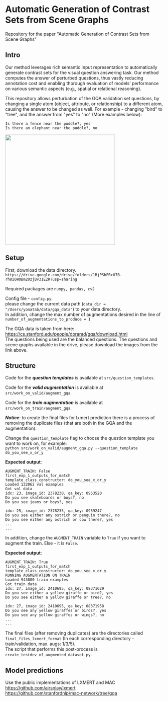 # Automatic Generation of Contrast Sets from Scene Graphs
Repository for the paper "Automatic Generation of Contrast Sets from Scene Graphs"

## Intro   

Our method leverages rich semantic input representation to automatically generate contrast sets for the visual question answering task. Our method computes the answer of perturbed questions, thus vastly reducing annotation cost and enabling thorough evaluation of models’ performance on various semantic aspects (e.g., spatial or relational reasoning).  

This repository allows perturbation of the GQA validation set questions, by changing a single atom (object, attribute, or relationship) to a different atom, causing the answer to be changed as well. For example - changing "bird" to "tree", and the answer from "yes" to "no" (More examples below):
```
Is there a fence near the puddle?, yes
Is there an elephant near the puddle?, no
```

<img src="https://i.ibb.co/JsY90hj/fig1.png" width="350">

## Setup   

First, download the data directory.    
`https://drive.google.com/drive/folders/1BjPShPRcU7B-rh8I6WOBm20zjBv31E2R?usp=sharing`  
  
Required packages are `numpy, pandas, cv2`   

Config file - `config.py`.    
please change the current data path (`data_dir = "/Users/yonatab/data/gqa_data"`) to your data directory.  
In addition, change the max number of augmentations desired in the line of `number_of_augmentations_to_produce = 1`  

The GQA data is taken from here: https://cs.stanford.edu/people/dorarad/gqa/download.html  
The questions being used are the balanced questions. The questions and scene graphs available in the drive, please download the images from the link above.  

## Structure     

Code for the ***question templates*** is available at `src/question_templates`.  

Code for the ***valid augmentation*** is available at `src/work_on_valid/augment_gqa`.  
 
Code for the ***train augmentation*** is available at `src/work_on_train/augment_gqa`.  
  
***Notice***: to create the final files for lxmert prediction there is a process of removing the duplicate files (that are both in the GQA and the augmentation).  

Change the `question_template` flag to choose the question template you want to work on, for example:  
```python src/work_on_valid/augment_gqa.py --question_template do_you_see_x_or_y```  

**Expected output**:
```
AUGMENT_TRAIN: False
first_exp_1_outputs_for_match
template_class_constructor: do_you_see_x_or_y
Loaded 132062 val examples
Got val data
idx: 23, image_id: 2378230, qa_key: 0953520
Do you see skateboards or boys?, no
Do you see jeans or boys?, yes

idx: 25, image_id: 2378235, qa_key: 0959247
Do you see either any ostrich or penguin there?, no
Do you see either any ostrich or cow there?, yes
...
...
```

In addition, change the `AUGMENT_TRAIN` variable to `True` if you want to augment the train. Else - it is `False`.  

**Expected output**:
```
AUGMENT_TRAIN: True
first_exp_1_outputs_for_match
template_class_constructor: do_you_see_x_or_y
RUNNING AUGMENTATION ON TRAIN
Loaded 943000 train examples
Got train data
idx: 27, image_id: 2410695, qa_key: 08371629
Do you see either a yellow giraffe or bird?, yes
Do you see either a yellow giraffe or tree?, no

idx: 27, image_id: 2410695, qa_key: 08371958
Do you see any yellow giraffes or birds?, yes
Do you see any yellow giraffes or wings?, no
...
...
```

The final files (after removing duplicates) are the directories called `final_files_lxmert_format` (In each corresponding directory - train/validation, max. augs: 1/3/5).    
The script that performs this post-process is `create_testdev_of_augmented_dataset.py`.  

## Model predictions

Use the public implementations of LXMERT and MAC     
https://github.com/airsplay/lxmert   
https://github.com/stanfordnlp/mac-network/tree/gqa   
